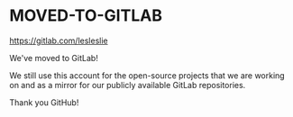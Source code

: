# MOVED-TO-GITLAB
https://gitlab.com/lesleslie

We've moved to GitLab!

We still use this account for the open-source projects that we are working on and as a mirror for our publicly available GitLab repositories.

Thank you GitHub!
